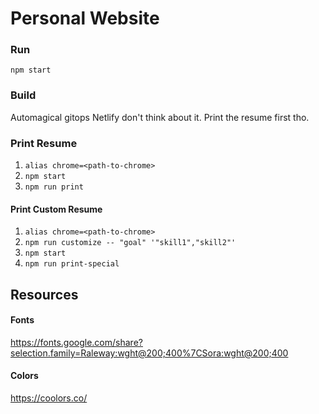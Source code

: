 # Personal Website

### Run

`npm start`

### Build

Automagical gitops Netlify don't think about it. Print the resume first tho.

### Print Resume

1. `alias chrome=<path-to-chrome>`
1. `npm start`
1. `npm run print`

#### Print Custom Resume

1. `alias chrome=<path-to-chrome>`
1. `npm run customize -- "goal" '"skill1","skill2"'`
1. `npm start`
1. `npm run print-special`

## Resources

#### Fonts

<https://fonts.google.com/share?selection.family=Raleway:wght@200;400%7CSora:wght@200;400>

#### Colors

<https://coolors.co/>
